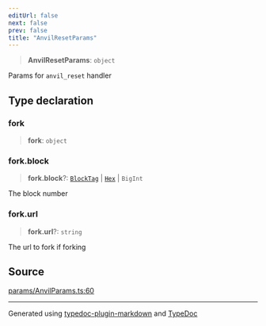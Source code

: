 ```yaml
---
editUrl: false
next: false
prev: false
title: "AnvilResetParams"
---
```


> **AnvilResetParams**: `object`

Params for `anvil_reset` handler

## Type declaration

### fork

> **fork**: `object`

### fork.block

> **fork.block**?: [`BlockTag`](/reference/tevm/actions-types/type-aliases/blocktag/) \| [`Hex`](/reference/tevm/actions-types/type-aliases/hex/) \| `BigInt`

The block number

### fork.url

> **fork.url**?: `string`

The url to fork if forking

## Source

[params/AnvilParams.ts:60](https://github.com/evmts/tevm-monorepo/blob/main/packages/actions-types/src/params/AnvilParams.ts#L60)

***
Generated using [typedoc-plugin-markdown](https://www.npmjs.com/package/typedoc-plugin-markdown) and [TypeDoc](https://typedoc.org/)
